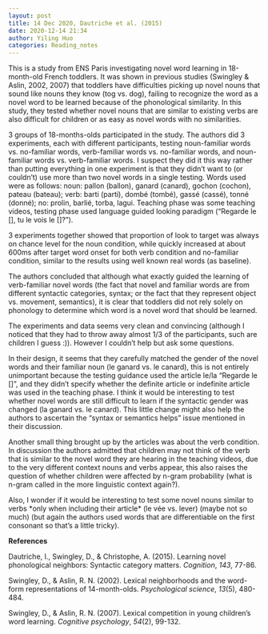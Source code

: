 ```yaml
---
layout: post
title: 14 Dec 2020, Dautriche et al. (2015)
date: 2020-12-14 21:34
author: Yiling Huo
categories: Reading_notes
---
```

<!-- wp:paragraph -->
<p>This is a study from ENS Paris investigating novel word learning in 18-month-old French toddlers. It was shown in previous studies (Swingley &amp; Aslin, 2002, 2007) that toddlers have difficulties picking up novel nouns that sound like nouns they know (tog vs. dog), failing to recognize the word as a novel word to be learned because of the phonological similarity. In this study, they tested whether novel nouns that are similar to existing verbs are also difficult for children or as easy as novel words with no similarities.</p>
<!-- /wp:paragraph -->

<!-- wp:paragraph -->
<p>3 groups of 18-months-olds participated in the study. The authors did 3 experiments, each with different participants, testing noun-familiar words vs. no-familiar words, verb-familiar words vs. no-familiar words, and noun-familiar words vs. verb-familiar words. I suspect they did it this way rather than putting everything in one experiment is that they didn’t want to (or couldn’t) use more than two novel words in a single testing. Words used were as follows: noun: pallon (ballon), ganard (canard), gochon (cochon), pateau (bateau); verb: barti (parti), dombé (tombé), gassé (cassé), tonné (donné); no: prolin, barlié, torba, lagui. Teaching phase was some teaching videos, testing phase used language guided looking paradigm (“Regarde le [], tu le vois le []?”).</p>
<!-- /wp:paragraph -->

<!-- wp:paragraph -->
<p>3 experiments together showed that proportion of look to target was always on chance level for the noun condition, while quickly increased at about 600ms after target word onset for both verb condition and no-familiar condition, similar to the results using well known real words (as baseline). </p>
<!-- /wp:paragraph -->

<!-- wp:paragraph -->
<p>The authors concluded that although what exactly guided the learning of verb-familiar novel words (the fact that novel and familiar words are from different syntactic categories, syntax; or the fact that they represent object vs. movement, semantics), it is clear that toddlers did not rely solely on phonology to determine which word is a novel word that should be learned.</p>
<!-- /wp:paragraph -->

<!-- wp:paragraph -->
<p>The experiments and data seems very clean and convincing (although I noticed that they had to throw away almost 1/3 of the participants, such are children I guess :)). However I couldn’t help but ask some questions.</p>
<!-- /wp:paragraph -->

<!-- wp:paragraph -->
<p>In their design, it seems that they carefully matched the gender of the novel words and their familiar noun (le ganard vs. le canard), this is not entirely unimportant because the testing guidance used the article le/la “Regarde le []”, and they didn’t specify whether the definite article or indefinite article was used in the teaching phase. I think it would be interesting to test whether novel words are still difficult to learn if the syntactic gender was changed (la ganard vs. le canard). This little change might also help the authors to ascertain the “syntax or semantics helps” issue mentioned in their discussion.</p>
<!-- /wp:paragraph -->

<!-- wp:paragraph -->
<p>Another small thing brought up by the articles was about the verb condition. In discussion the authors admitted that children may not think of the verb that is similar to the novel word they are hearing in the teaching videos, due to the very different context nouns and verbs appear, this also raises the question of whether children were affected by n-gram probability (what is n-gram called in the more linguistic context again?).</p>
<!-- /wp:paragraph -->

<!-- wp:paragraph -->
<p>Also, I wonder if it would be interesting to test some novel nouns similar to verbs *only when including their article* (le vée vs. lever) (maybe not so much) (but again the authors used words that are differentiable on the first consonant so that’s a little tricky).</p>
<!-- /wp:paragraph -->

<!-- wp:paragraph -->
<p><strong>References</strong></p>
<!-- /wp:paragraph -->

<!-- wp:paragraph -->
<p>Dautriche, I., Swingley, D., &amp; Christophe, A. (2015). Learning novel phonological neighbors: Syntactic category matters. <em>Cognition</em>, <em>143</em>, 77-86.</p>
<!-- /wp:paragraph -->

<!-- wp:paragraph -->
<p>Swingley, D., &amp; Aslin, R. N. (2002). Lexical neighborhoods and the word-form representations of 14-month-olds. <em>Psychological science</em>, <em>13</em>(5), 480-484.</p>
<!-- /wp:paragraph -->

<!-- wp:paragraph -->
<p>Swingley, D., &amp; Aslin, R. N. (2007). Lexical competition in young children’s word learning. <em>Cognitive psychology</em>, <em>54</em>(2), 99-132.</p>
<!-- /wp:paragraph -->
